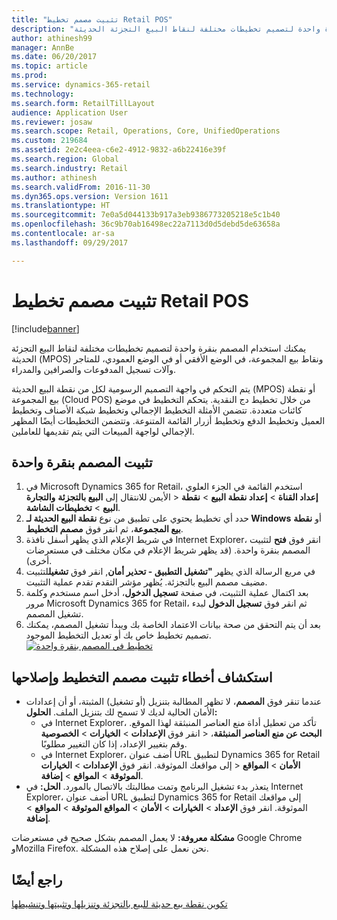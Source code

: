 ```yaml
---
title: "تثبيت مصمم تخطيط Retail POS"
description: "يمكنك استخدام المصمم بنقرة واحدة لتصميم تخطيطات مختلفة لنقاط البيع التجزئة الحديثة (MPOS) ونقاط بيع المجموعة، في الوضع الأفقي أو في الوضع العمودي، للمتاجر وآلات تسجيل المدفوعات والصرافين والمدراء."
author: athinesh99
manager: AnnBe
ms.date: 06/20/2017
ms.topic: article
ms.prod: 
ms.service: dynamics-365-retail
ms.technology: 
ms.search.form: RetailTillLayout
audience: Application User
ms.reviewer: josaw
ms.search.scope: Retail, Operations, Core, UnifiedOperations
ms.custom: 219684
ms.assetid: 2e2c4eea-c6e2-4912-9832-a6b22416e39f
ms.search.region: Global
ms.search.industry: Retail
ms.author: athinesh
ms.search.validFrom: 2016-11-30
ms.dyn365.ops.version: Version 1611
ms.translationtype: HT
ms.sourcegitcommit: 7e0a5d044133b917a3eb9386773205218e5c1b40
ms.openlocfilehash: 36c9b70ab16498ec22a7113d0d5debd5de63658a
ms.contentlocale: ar-sa
ms.lasthandoff: 09/29/2017

---
```


# <a name="install-the-retail-pos-layout-designer"></a>تثبيت مصمم تخطيط Retail POS

[!include[banner](includes/banner.md)]


يمكنك استخدام المصمم بنقرة واحدة لتصميم تخطيطات مختلفة لنقاط البيع التجزئة الحديثة (MPOS) ونقاط بيع المجموعة، في الوضع الأفقي أو في الوضع العمودي، للمتاجر وآلات تسجيل المدفوعات والصرافين والمدراء.

يتم التحكم في واجهة التصميم الرسومية لكل من نقطة البيع الحديثة (MPOS) أو نقطة بيع المجموعة (Cloud POS) من خلال تخطيط دج النقدية. يتحكم التخطيط في موضع كائنات متعددة. تتضمن الأمثلة التخطيط الإجمالي وتخطيط شبكة الأصناف وتخطيط العميل وتخطيط الدفع وتخطيط أزرار القائمة المتنوعة. وتتضمن التخطيطات أيضًا المظهر الإجمالي لواجهة المبيعات التي يتم تقديمها للعاملين.

## <a name="install-the-one-click-designer"></a>تثبيت المصمم بنقرة واحدة
1.  في Microsoft Dynamics 365 for Retail، استخدم القائمة في الجزء العلوي الأيمن للانتقال إلى **البيع بالتجزئة** **والتجارة‏‎** &gt; **إعداد القناة** &gt; **إعداد نقطة البيع** &gt; **نقطة البيع** &gt; **تخطيطات الشاشة**.
2.  حدد أي تخطيط يحتوي على تطبيق من نوع **نقطة البيع الحديثة لـ Windows** أو **نقطة بيع المجموعة‬**، ثم انقر فوق **مصمم التخطيط**.
3.  في شريط الإعلام الذي يظهر أسفل نافذة Internet Explorer، انقر فوق **فتح** لتثبيت المصمم بنقرة واحدة. (قد يظهر شريط الإعلام في مكان مختلف في مستعرضات أخرى).
4.  في مربع الرسالة الذي يظهر **"تشغيل التطبيق - تحذير أمان**, انقر فوق **تشغيل**لتثبيت مضيف مصمم البيع بالتجزئة. يُظهر مؤشر التقدم تقدم عملية التثبيت.
5.  بعد اكتمال عملية التثبيت، في صفحة **تسجيل الدخول**، أدخل اسم مستخدم وكلمة مرور Microsoft Dynamics 365 for Retail، ثم انقر فوق **تسجيل الدخول** لبدء تشغيل المصمم.
6.  بعد أن يتم التحقق من صحة بيانات الاعتماد الخاصة بك ويبدأ تشغيل المصمم، يمكنك تصميم تخطيط خاص بك أو تعديل التخطيط الموجود. [![تخطيط في المصمم بنقرة واحدة](./media/screenlayoutdesign_mposdownload-1024x664.png)](./media/screenlayoutdesign_mposdownload.png)

## <a name="troubleshoot-the-installation-of-the-layout-designer"></a>استكشاف أخطاء تثبيت مصمم التخطيط وإصلاحها
-   عندما تنقر فوق **المصمم**، لا تظهر المطالبة بتنزيل (أو تشغيل) المثبتة، أو أن إعدادات الأمان الحالية لديك لا تسمح لك بتنزيل الملف. **الحلول‏‎:**
    -   في Internet Explorer، تأكد من تعطيل أداة منع العناصر المنبثقة لهذا الموقع. انقر فوق **الإعدادات** &gt; **الخيارات** &gt; **الخصوصية‏‎** &gt; **البحث عن منع العناصر المنبثقة**، وقم بتغيير الإعداد، إذا كان التغيير مطلوبًا.
    -   في Internet Explorer، أضف عنوان URL لتطبيق Dynamics 365 for Retail إلى مواقعك الموثوقة. انقر فوق **الإعدادات** &gt; **الخيارات** &gt; **‎الأمان** &gt; **المواقع الموثوقة** &gt; **المواقع** &gt; **إضافة**.
-   يتعذر بدء تشغيل البرنامج وتمت مطالبتك بالاتصال بالمورد. **الحل:** في Internet Explorer، أضف عنوان URL لتطبيق Dynamics 365 for Retail إلى مواقعك الموثوقة. انقر فوق **الإعداد** &gt; **الخيارات** &gt; **الأمان** &gt; **المواقع الموثوقة** &gt; **المواقع** &gt; **إضافة**.

**مشكلة معروفة:** لا يعمل المصمم بشكل صحيح في مستعرضات Google Chrome وMozilla Firefox. نحن نعمل على إصلاح هذه المشكلة.

<a name="see-also"></a>راجع أيضًا
--------

[تكوين نقطة بيع حديثة للبيع بالتجزئة وتنزيلها وتثبيتها وتنشيطها](retail-modern-pos-device-activation.md)




